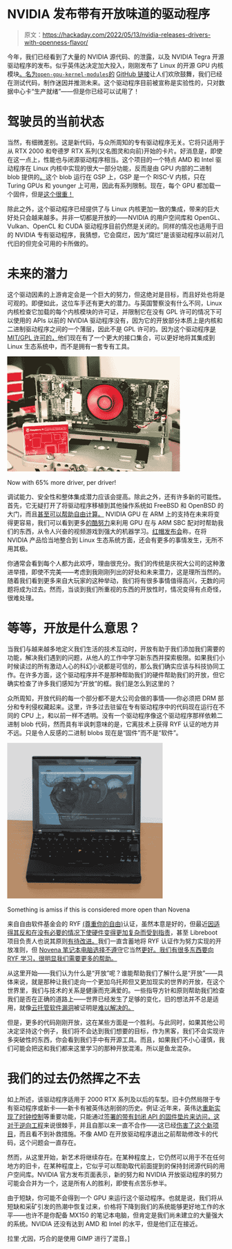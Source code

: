 # NVIDIA 发布带有开放味道的驱动程序

> 原文：<https://hackaday.com/2022/05/13/nvidia-releases-drivers-with-openness-flavor/>

今年，我们已经看到了大量的 NVIDIA 源代码、的泄露，以及 NVIDIA Tegra 开源驱动程序的发布。似乎英伟达决定加大投入，刚刚发布了 Linux 的开源 GPU 内核模块[。名为`open-gpu-kernel-modules`的](https://developer.nvidia.com/blog/nvidia-releases-open-source-gpu-kernel-modules/) [GitHub 链接](https://github.com/NVIDIA/open-gpu-kernel-modules)让人们欢欣鼓舞，我们已经在测试代码，制作迷因并推测未来。这个驱动程序目前被宣称是实验性的，只对数据中心卡“生产就绪”——但是你已经可以试用了！

# 驾驶员的当前状态

当然，有细微差别。这是新代码，与众所周知的专有驱动程序无关。它将只适用于从 RTX 2000 和夸德罗 RTX 系列(又名图灵和向前)开始的卡片。好消息是，即使在这一点上，性能也与闭源驱动程序相当。这个项目的一个特点 AMD 和 Intel 驱动程序在 Linux 内核中实现的很大一部分功能，反而是由 GPU 内部的二进制 blob 提供的[。](https://twitter.com/never_released/status/1524483304010903552)这个 blob 运行在 GSP 上，GSP 是一个 RISC-V 内核，只在 Turing GPUs 和 younger 上可用，因此有系列限制。现在，每个 GPU 都加载一个固件，但是[这个很重！](https://twitter.com/marcan42/status/1524695068363624448)

除此之外，这个驱动程序已经提供了与 Linux 内核更加一致的集成，带来的巨大好处只会越来越多。并非一切都是开放的——NVIDIA 的用户空间库和 OpenGL、Vulkan、OpenCL 和 CUDA 驱动程序目前仍然是关闭的。同样的情况也适用于旧的 NVIDIA 专有驱动程序，我猜想，它会腐烂，因为“腐烂”是该驱动程序以前对几代旧的但完全可用的卡所做的。

# 未来的潜力

这个驱动因素的上游肯定会是一个巨大的努力，但这绝对是目标，而且好处也将是可观的。即便如此，这位车手还有更大的潜力。与英国警察没有什么不同，Linux 内核检查它加载的每个内核模块的许可证，并限制它在没有 GPL 许可的情况下可以使用的 APIs 以前的 NVIDIA 驱动程序没有，因为它的开放部分本质上是内核和二进制驱动程序之间的一个薄层，因此不是 GPL 许可的。因为这个驱动程序[是 MIT/GPL 许可的，](https://github.com/NVIDIA/open-gpu-kernel-modules/blob/main/COPYING)他们现在有了一个更大的接口集合，可以更好地将其集成到 Linux 生态系统中，而不是拥有一套专有工具。

![A GPU on what seems to be a riser card of some sort, with a Raspberry Pi Compute Module box in front of it](img/45dcfbfd180fbf41cdbcf2066e834059.png)

Now with 65% more driver, per driver!

调试能力、安全性和整体集成潜力应该会提高。除此之外，还有许多新的可能性。首先，它无疑打开了将驱动程序移植到其他操作系统如 FreeBSD 和 OpenBSD 的大门，而且[甚至可以帮助自由计算。](https://twitter.com/n4of7/status/1524645404427628545) NVIDIA GPU 在 ARM 上的支持在未来将变得更容易，我们可以看到更多[的酷努力](https://hackaday.com/2022/04/28/a-real-gpu-on-the-raspberry-pi-barely/)来利用 GPU 在与 ARM SBC 配对时帮助我们的东西，从令人兴奋的视频游戏到强大的机器学习。[红帽发布会](https://blogs.gnome.org/uraeus/2022/05/11/why-is-the-open-source-driver-release-from-nvidia-so-important-for-linux/)称，在将 NVIDIA 产品恰当地整合到 Linux 生态系统方面，还会有更多的事情发生，无所不用其极。

你通常会看到每个人都为此欢呼，理由很充分。我们的传统是庆祝大公司的这种激进举措，即使不完美——考虑到我刚刚列出的好处和未来潜力，这是理所当然的。随着我们看到更多来自大玩家的这种举动，我们将有很多事情值得高兴，无数的问题将成为过去。然而，当谈到我们所重视的东西的开放性时，情况变得有点奇怪，很难处理。

# 等等，开放是什么意思？

当我们与越来越多地定义我们生活的技术互动时，开放有助于我们添加我们需要的功能，解决我们遇到的问题，从他人的工作中学习新东西并探索极限。如果我们小时候读过的所有激动人心的科幻小说都是可信的，那么我们确实应该与科技协同工作。在许多方面，这个驱动程序并不是那种帮助我们的硬件帮助我们的开放，但它确实检查了许多我们感知为“开放”的框。我们是怎么到这里的？

众所周知，开放代码的每一个部分都不是大公司会做的事情——你必须把 DRM 部分和专利侵权藏起来。这里，许多过去驻留在专有驱动程序中的代码现在运行在不同的 CPU 上，和以前一样不透明。没有一个驱动程序像这个驱动程序那样依赖二进制 blob 代码，然而具有半讽刺意味的是，它离技术上获得 RYF 认证的地方并不远。只是令人反感的二进制 blobs 现在是“固件”而不是“软件”。

![Photo of a Thinkpad X200 on a desk, display showing a GRUB menu that has a cute picture of the GNU mascot in the background](img/30eab840eb418338affa5d6f03176581.png)

Something is amiss if this is considered more open than Novena

来自自由软件基金会的 RYF [(尊重你的自由)](https://hackaday.com/2012/10/10/free-software-foundation-certifies-hardware-that-respects-your-freedom/)认证，虽然本意是好的，但最近[因适得其反和在没有必要的情况下使硬件](https://ariadne.space/2022/01/22/the-fsfs-relationship-with-firmware-is-harmful-to-free-software-users/)[变得更加复杂而受到指责](https://twitter.com/marcan42/status/1040626219278974976)，甚至 Libreboot 项目负责人也说其原则[有待改进。](https://libreboot.org/news/policy.html)我们一直含蓄地将 RYF 认证作为努力实现的开放准则，但 [Novena 笔记本电脑选择不遵守](https://www.bunniestudios.com/blog/?p=3657#comment-1400801)它当然[更好。我们有很多东西要向 RYF 学习，很明显我们需要更多的帮助。](https://twitter.com/marcan42/status/1179010900868521984)

从这里开始——我们认为什么是“开放”呢？谁能帮助我们了解什么是“开放”——具体来说，就是那种让我们走向一个更加乌托邦但又更加现实的世界的开放，在这个世界里，我们与技术的关系是健康而充满爱的。一些指导方针和原则帮助我们检查我们是否在正确的道路上——世界已经发生了足够的变化，旧的想法并不总是适用，就像[云托管软件漏洞](https://ipkitten.blogspot.com/2019/02/closing-agpl-cloud-services-loop-hole.html)被证明是[难以解决的。](https://twitter.com/marcan42/status/1384834585834319875)

但是，更多的代码刚刚开放，这在某些方面是一个胜利。与此同时，如果其他公司决定坚持这个例子，我们将不会达到我们想要的目标，作为黑客，我们不会实现许多突破性的东西，你会看到我们手中有开源工具。而且，如果我们不小心谨慎，我们可能会把这和我们都来这里学习的那种开放混淆。所以是鱼龙混杂。

# 我们的过去仍然挥之不去

如上所述，该驱动程序适用于 2000 RTX 系列及以后的车型。旧卡仍然局限于专有驱动程序或新卡——新卡有被英伟达削弱的历史。例证:近年来，英伟达[重新实现了时钟控制](https://www.phoronix.com/forums/forum/linux-graphics-x-org-drivers/open-source-nvidia-linux-nouveau/998310-nouveau-persevered-in-2017-for-open-source-nvidia-but-2018-could-be-much-better/page4#post998427=)等重要功能，只能通过[签署的带有封闭 API 的固件垫片来访问，这对于逆向工程](https://www.phoronix.com/forums/forum/linux-graphics-x-org-drivers/open-source-nvidia-linux-nouveau/998310-nouveau-persevered-in-2017-for-open-source-nvidia-but-2018-could-be-much-better?p=998324#post998324)来说很棘手，并且自那以来一直不合作——这已经[伤害了这个新项目](https://www.reddit.com/r/linux_gaming/comments/cnpuss/nouveau_developer_explaining_how_exactly_nvidia/)，而且看不到补救措施。不像 AMD 在开放驱动程序退出之前帮助修改卡的代码，这个问题会一直存在。

然而，从这里开始，新艺术将继续存在。在某种程度上，它仍然可以用于不在任何地方的旧卡，在某种程度上，它似乎可以帮助取代前面提到的保持封闭源代码的用户空间库。NVIDIA 官方发布页面表示，新的努力和 NVIDIA 开放驱动程序的努力可能会合并为一个，这是所有人的胜利，即使有点苦乐参半。

由于短缺，你可能不会得到一个 GPU 来运行这个驱动程序。也就是说，我们将从短缺和采矿引发的热潮中恢复过来，价格将下降到我们的系统能够更好地工作的水平——也许不是你配备 MX150 的笔记本电脑，但肯定是我们尚未建立的大量强大的系统。NVIDIA 还没有达到 AMD 和 Intel 的水平，但是他们正在接近。

拉里·尤因，巧合的是使用 GIMP 进行了混音。]